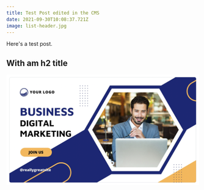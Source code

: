```yaml
---
title: Test Post edited in the CMS
date: 2021-09-30T10:08:37.721Z
image: list-header.jpg
---
```

Here's a test post.

## With am h2 title

![Twitter card](cleanshot-2022-01-14-at-19.38.50-2x.png "Title of image")